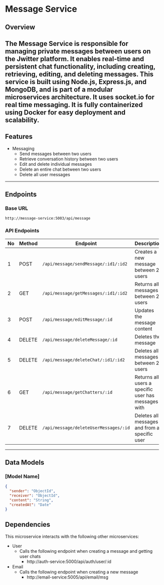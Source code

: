 # Message Service

## Overview
The Message Service is responsible for managing private messages between users on the Jwitter platform. It enables real-time and persistent chat functionality, including creating, retrieving, editing, and deleting messages.
This service is built using Node.js, Express.js, and MongoDB, and is part of a modular microservices architecture. It uses socket.io for real time messaging. It is fully containerized using Docker for easy deployment and scalability.
---

## Features
- Messaging
  - Send messages between two users
  - Retrieve conversation history between two users
  - Edit and delete individual messages
  - Delete an entire chat between two users
  - Delete all user messages
---

## Endpoints

### Base URL
```console
http://message-service:5003/api/message
```
### API Endpoints
| No | Method  | Endpoint                              | Description |
|----|---------|---------------------------------------|-------------|
| 1  | POST    | `/api/message/sendMessage/:id1/:id2`  | Creates a new message between 2 users |
| 2  | GET     | `/api/message/getMessages/:id1/:id2`  | Returns all messages between 2 users |
| 3  | POST    | `/api/message/editMessage/:id`        | Updates the message content |
| 4  | DELETE  | `/api/message/deleteMessage/:id`      | Deletes the message |
| 5  | DELETE  | `/api/message/deleteChat/:id1/:id2`   | Deletes all messages between 2 users |
| 6  | GET     | `/api/message/getChatters/:id`        | Returns all users a specific user has messages with |
| 7  | DELETE  | `/api/message/deleteUserMessages/:id` | Deletes all messages and from a specific user |
---

## Data Models

### [Model Name]
```json
{
  "sender": "ObjectId",
  "receiver": "ObjectId",
  "content": "String",
  "createdAt": "Date"
}
```

## Dependencies
This microservice interacts with the following other microservices:
- User
    - Calls the following endpoint when creating a message and getting user chats
        - http://auth-service:5000/api/auth/user/:id
- Email
    - Calls the following endpoint when creating a new message
        - http://email-service:5005/api/email/msg